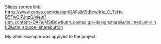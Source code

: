 Slides source link:
https://www.canva.com/design/DAFajMStBcw/Klo_O_TyHv-B5TwQiPJnzQ/view?utm_content=DAFajMStBcw&utm_campaign=designshare&utm_medium=link2&utm_source=sharebutton

My other example was applyed to the project.